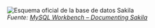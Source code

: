 ![Esquema oficial de la base de datos Sakila](imagenes/esquema_sakila.png)  
*Fuente: [MySQL Workbench – Documenting Sakila](https://dev.mysql.com/doc/workbench/en/wb-documenting-sakila.html)*
